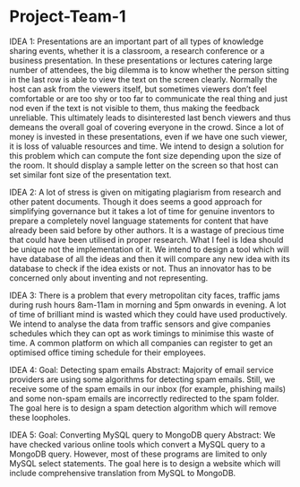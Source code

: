 # Project-Team-1
IDEA 1:
Presentations are an important part of all types of knowledge sharing events, whether it is a classroom, a research conference or a business presentation. In these presentations or lectures catering large number of attendees, the big dilemma is to know whether the person sitting in the last row is able to view the text on the screen clearly. Normally the host can ask from the viewers itself, but sometimes viewers don’t feel comfortable or are too shy or too far to communicate the real thing and just nod even if the text is not visible to them, thus making the feedback unreliable. This ultimately leads to disinterested last bench viewers and thus demeans the overall goal of covering everyone in the crowd. Since a lot of money is invested in these presentations, even if we have one such viewer, it is loss of valuable resources and time.
We intend to design a solution for this problem which can compute the font size depending upon the size of the room. It should display a sample letter on the screen so that host can set similar font size of the presentation text.

IDEA 2:
A lot of stress is given on mitigating plagiarism from research and other patent documents. Though it does seems a good approach for simplifying governance but it takes a lot of time for genuine inventors to prepare a completely novel language statements for content that have already been said before by other authors. It is a wastage of precious time that could have been utilised in proper research. What I feel is Idea should be unique not the implementation of it. 
We intend to design a tool which will have database of all the ideas and then it will compare any new idea with its database to check if the idea exists or not. Thus an innovator has to be concerned only about inventing and not representing.

IDEA 3:
There is a problem that every metropolitan city faces, traffic jams during rush hours 8am-11am in morning and 5pm onwards in evening. A lot of time of brilliant mind is wasted which they could have used productively. We intend to analyse the data from traffic sensors and give companies schedules which they can opt as work timings to minimise this waste of time. A common platform on which all companies can register to get an optimised office timing schedule for their employees.

IDEA 4:
Goal: Detecting spam emails
Abstract:
Majority of email service providers are using some algorithms for detecting spam emails. Still, we receive some of the spam emails in our inbox (for example, phishing mails) and some non-spam emails are incorrectly redirected to the spam folder. The goal here is to design a spam detection algorithm which will remove these loopholes.

IDEA 5:
Goal: Converting MySQL query to MongoDB query
Abstract:
We have checked various online tools which convert a MySQL query to a MongoDB query. However, most of these programs are limited to only MySQL select statements. The goal here is to design a website which will include comprehensive translation from MySQL to MongoDB.
